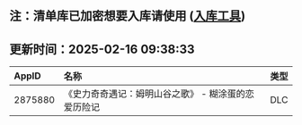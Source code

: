 ## 注：清单库已加密想要入库请使用 ([入库工具](https://github.com/BlankTMing/ManifestAutoUpdate/releases))

## 更新时间：2025-02-16 09:38:33
| AppID | 名称 | 类型  |
| :-------------------- | :----------------------------- | :----------- |
| 2875880 | 《史力奇奇遇记：姆明山谷之歌》 - 糊涂蛋的恋爱历险记| DLC |
